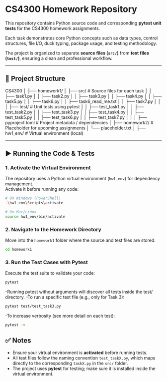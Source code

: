 # CS4300 Homework Repository

This repository contains Python source code and corresponding **pytest unit tests** for the CS4300 homework assignments.  

Each task demonstrates core Python concepts such as data types, control structures, file I/O, duck typing, package usage, and testing methodology.  

The project is organized to separate **source files (`src/`)** from **test files (`test/`)**, ensuring a clean and professional workflow.

---

## 📂 Project Structure
CS4300
│
├── homework1/
│ ├── src/ # Source files for each task
│ │ ├── task1.py
│ │ ├── task2.py
│ │ ├── task3.py
│ │ ├── task4.py
│ │ ├── task5.py
│ │ ├── task6.py
│ │ ├── task6_read_me.txt
│ │ ├── task7.py
│ │
│ ├── test/ # Unit tests using pytest
│ │ ├── test_task1.py
│ │ ├── test_task2.py
│ │ ├── test_task3.py
│ │ ├── test_task4.py
│ │ ├── test_task5.py
│ │ ├── test_task6.py
│ │ ├── test_task7.py
│ │
│ ├── pyproject.toml # Project metadata / dependencies
│
├── homework2/ # Placeholder for upcoming assignments
│ └── placeholder.txt
│
├── hw1_env/ # Virtual environment (local)


---

## ▶️ Running the Code & Tests

### 1. Activate the Virtual Environment

The repository uses a Python virtual environment (`hw1_env`) for dependency management.  
Activate it before running any code:

```bash
# On Windows (PowerShell)
.\hw1_env\Scripts\activate

# On Mac/Linux
source hw1_env/bin/activate
```

### 2. Navigate to the Homework Directory
Move into the `homework1` folder where the source and test files are stored:

```bash
cd homework1
```

### 3. Run the Test Cases with Pytest
Execute the test suite to validate your code:

```bash
pytest
```

-Running pytest without arguments will discover all tests inside the test/ directory.
-To run a specific test file (e.g., only for Task 3):
```bash
pytest test/test_task3.py
```

-To increase verbosity (see more detail on each test):
```bash
pytest -v
```

## ✅ Notes
- Ensure your virtual environment is **activated** before running tests.
- All test files follow the naming convention `test_taskX.py`, which maps directly to the corresponding `taskX.py` in the `src/` folder.
- The project uses **pytest** for testing; make sure it is installed inside the virtual environment.
